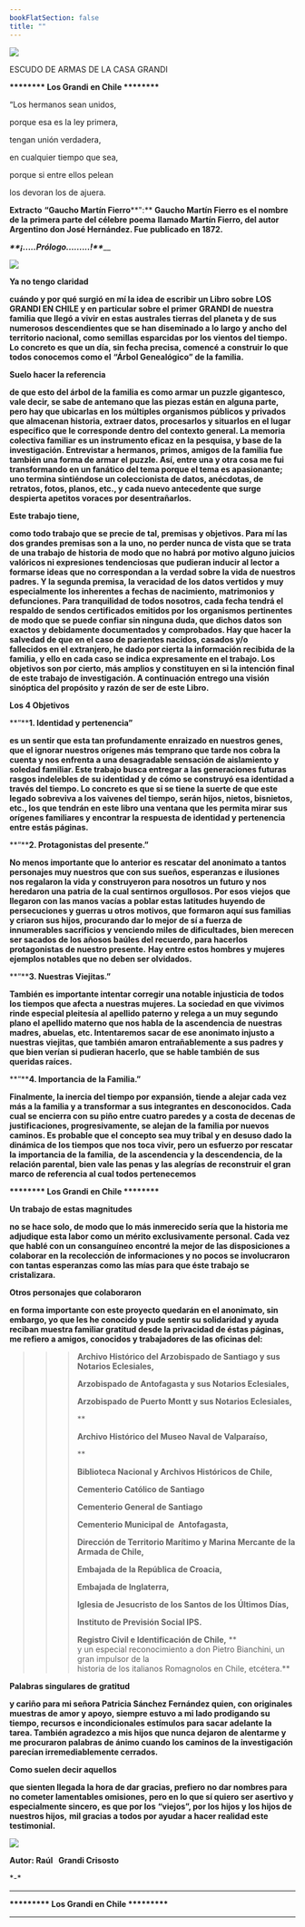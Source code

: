 ```yaml
---
bookFlatSection: false
title: ""
---
```


[![](https://sites.google.com/site/prologodellibro/_/rsrc/1301438441441/home/001-P-HERALDICA-Grandi.JPG?height=320&width=212)](https://sites.google.com/site/prologodellibro/home/001-P-HERALDICA-Grandi.JPG?attredirects=0)

ESCUDO DE ARMAS DE LA CASA GRANDI

**\*\*\*\*\*\*\*\* Los Grandi en Chile \*\*\*\*\*\*\*\***

“Los hermanos sean unidos,

porque esa es la ley primera,

tengan unión verdadera,

en cualquier tiempo que sea,

porque si entre ellos pelean 

los devoran los de ajuera.

**Extracto** **“Gaucho Martín Fierro****":** **Gaucho Martín Fierro es el nombre de la primera parte del célebre poema** **llamado Martín Fierro, del autor Argentino don José Hernández. Fue publicado en 1872.**

_______**_¡.....Prólogo.........!_**_______

[![](https://sites.google.com/site/prologodellibro/_/rsrc/1268312318771/home/002-P-AUTOR.jpg)](https://sites.google.com/site/prologodellibro/home/002-P-AUTOR.jpg?attredirects=0) 

**Ya no tengo claridad**

**cuándo y por qué surgió en mí la idea de escribir un Libro sobre** **LOS GRANDI EN CHILE y en particular sobre el primer** **GRANDI de nuestra familia que llegó a vivir en estas australes tierras del planeta y de sus numerosos descendientes que se han diseminado a lo largo y ancho del territorio nacional, como semillas esparcidas por los vientos del tiempo. Lo concreto es que un día, sin fecha precisa, comencé a construir lo que todos conocemos como el** **“Árbol Genealógico” de la familia.**

**Suelo hacer la referencia**

**de que esto del árbol de la familia es como armar un puzzle gigantesco, vale decir, se sabe de antemano que las piezas están en alguna parte, pero hay que ubicarlas en los múltiples organismos públicos y privados que almacenan historia, extraer datos, procesarlos y situarlos en el lugar específico que le corresponde dentro del contexto general. La **memoria colectiva familiar es un instrumento eficaz en la pesquisa, y base de la investigación. Entrevistar a hermanos, primos, amigos de la familia fue también una forma de armar el puzzle. Así, entre una y otra cosa me fui transformando en un fanático del tema porque el tema es apasionante; uno termina sintiéndose un coleccionista de datos, anécdotas, de retratos, fotos, planos, etc., y cada nuevo antecedente que surge despierta apetitos voraces por desentrañarlos.****

**Este trabajo tiene,**

**como todo trabajo que se precie de tal, premisas y objetivos. Para mí las **dos grandes premisas son a la uno, no perder nunca de vista que se trata de una trabajo de historia de modo que no habrá por motivo alguno juicios valóricos ni expresiones tendenciosas que pudieran inducir al lector a formarse ideas que no correspondan a la verdad sobre la vida de nuestros padres. Y la segunda premisa, la veracidad de los datos vertidos y muy especialmente los inherentes a fechas de nacimiento, matrimonios y defunciones. Para tranquilidad de todos nosotros, cada fecha tendrá el respaldo de sendos certificados emitidos por los organismos pertinentes de modo que se puede confiar sin ninguna duda, que dichos datos son exactos y debidamente documentados y comprobados. Hay que hacer la salvedad de que en el caso de parientes nacidos, casados y/o fallecidos en el extranjero, he dado por cierta la información recibida de la familia, y ello en cada caso se indica expresamente en el trabajo. **Los objetivos son por cierto, más amplios y constituyen en si la intención final de este trabajo de investigación. A continuación entrego una visión sinóptica del propósito y razón de ser de este Libro.******

**Los 4 Objetivos**

**“****1\. Identidad y pertenencia”**

**es un sentir que esta tan profundamente enraizado en nuestros genes, que el ignorar nuestros orígenes más temprano que tarde nos cobra la cuenta y nos enfrenta a una desagradable sensación de aislamiento y soledad familiar. Este trabajo busca entregar a las generaciones futuras rasgos indelebles de su identidad y de cómo se construyó esa identidad a través del tiempo. Lo concreto es que si se tiene la suerte de que este legado sobreviva a los vaivenes del tiempo, serán hijos, nietos, bisnietos, etc., los que tendrán en este libro una ventana que les permita mirar sus orígenes familiares y encontrar la respuesta de identidad y pertenencia entre estás páginas.**

**“****2\. Protagonistas del presente.”**

**No menos importante que lo anterior es rescatar del anonimato a tantos personajes muy nuestros que con sus sueños, esperanzas e ilusiones nos regalaron la vida y construyeron para nosotros un futuro y nos heredaron una patria de la cual sentirnos orgullosos. Por esos** **viejos** **que llegaron con las manos vacías a poblar estas latitudes huyendo de persecuciones y guerras u otros motivos, que formaron aquí sus familias y criaron sus hijos, procurando dar lo mejor de sí a fuerza de innumerables sacrificios y venciendo miles de dificultades, bien merecen ser sacados de los añosos baúles del recuerdo, para hacerlos** **protagonistas de nuestro presente.** **Hay entre estos hombres y mujeres ejemplos notables que no deben ser olvidados.**

**“****3\. Nuestras Viejitas.”**

**También es importante intentar corregir una notable injusticia de todos los tiempos que afecta a nuestras mujeres. La sociedad en que vivimos rinde especial pleitesía al apellido paterno y relega a un muy segundo plano el apellido materno que nos habla de la ascendencia de nuestras madres, abuelas, etc. Intentaremos sacar de ese anonimato injusto a nuestras** **viejitas, que también amaron entrañablemente a sus padres y que bien verían si pudieran hacerlo, que se hable también de sus queridas raíces.**

**“****4\. Importancia de la Familia.”**

**Finalmente, la inercia del tiempo por expansión, tiende a alejar cada vez más a la familia y a transformar a sus integrantes en desconocidos. Cada cual se encierra con su piño entre cuatro paredes y a costa de decenas de justificaciones, progresivamente, se alejan de la familia por nuevos caminos. Es probable que el concepto sea muy tribal y en desuso dado la dinámica de los tiempos que nos toca vivir, pero un esfuerzo por rescatar la** **importancia de la familia,** **de la ascendencia y la descendencia, de la relación parental, bien vale las penas y las alegrías de reconstruir** **el gran marco de referencia al cual todos pertenecemos**

**\*\*\*\*\*\*\*\* Los Grandi en Chile \*\*\*\*\*\*\*\***

**Un trabajo de estas magnitudes**

**no se hace solo, de modo que lo más inmerecido sería que la historia me adjudique esta labor como un mérito exclusivamente personal. Cada vez que hablé con un** **consanguíneo** **encontré la mejor de las disposiciones a colaborar en la recolección de informaciones y no pocos se involucraron con tantas esperanzas como las mías para que éste trabajo se cristalizara.** 

**Otros personajes que colaboraron**

**en forma importante con este proyecto quedarán en el anonimato, sin embargo, yo que les he conocido y pude sentir su solidaridad y ayuda reciban muestra familiar gratitud desde la privacidad de éstas páginas, me refiero a amigos, conocidos y trabajadores de las oficinas del:**

> > > **Archivo Histórico del Arzobispado de Santiago y sus Notarios Eclesiales,**
> > > 
> > > **Arzobispado de Antofagasta y sus Notarios Eclesiales,** 
> > > 
> > > **Arzobispado de Puerto Montt y sus Notarios Eclesiales,**
> > > 
> > > **
> > > 
> > > **Archivo Histórico del Museo Naval de Valparaíso,**
> > > 
> > > **
> > > 
> > > **Biblioteca Nacional y Archivos Históricos de Chile,**
> > > 
> > > **Cementerio Católico de Santiago**
> > > 
> > > **Cementerio General de Santiago**
> > > 
> > > **Cementerio Municipal de  Antofagasta,**
> > > 
> > > **Dirección de Territorio Marítimo y Marina Mercante de la Armada de Chile,**
> > > 
> > > **Embajada de la República de Croacia,**
> > > 
> > > **Embajada de Inglaterra,**
> > > 
> > > **Iglesia de Jesucristo de los Santos de los Últimos Días,**
> > > 
> > > **Instituto de Previsión Social IPS.** 
> > > 
> > > **Registro Civil e Identificación de Chile,** **  
> > > y un especial reconocimiento a don Pietro Bianchini, un gran impulsor de la  
> > > historia de los italianos Romagnolos en Chile, etcétera.**

**Palabras singulares de gratitud**

**y cariño para mi señora Patricia Sánchez Fernández quien, con originales muestras de amor y apoyo, siempre estuvo a mi lado prodigando su tiempo, recursos e incondicionales estímulos para sacar adelante la tarea. También agradezco a mis hijos que nunca dejaron de alentarme y me procuraron palabras de ánimo cuando los caminos de la investigación parecían irremediablemente cerrados.**

**Como suelen decir aquellos**

**que sienten llegada la hora de dar gracias, prefiero no dar nombres para no cometer lamentables omisiones, pero en lo que sí quiero ser asertivo y especialmente sincero, es que por los** **“viejos”, por los hijos y los hijos de nuestros hijos,** **mil gracias a todos por ayudar a hacer realidad este testimonial.**

[![](https://sites.google.com/site/prologodellibro/_/rsrc/1287411690885/home/002-P-AUTOR-2.jpg)](https://sites.google.com/site/prologodellibro/home/002-P-AUTOR-2.jpg?attredirects=0)

****Autor: Raúl   Grandi Crisosto**** 

\*-\* 

******

**\*\*\*\*\*\*\*\*\* Los Grandi en Chile \*\*\*\*\*\*\*\*\***

******